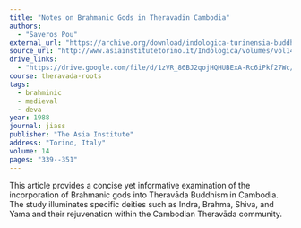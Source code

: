 ```yaml
---
title: "Notes on Brahmanic Gods in Theravadin Cambodia"
authors:
  - "Saveros Pou"
external_url: "https://archive.org/download/indologica-turinensia-buddhismo/Notes%20on%20Brahmanic%20Gods%20in%20Theravadin%20Cambodia_text.pdf"
source_url: "http://www.asiainstitutetorino.it/Indologica/volumes/vol14/vol14_art23_POU.pdf"
drive_links:
  - "https://drive.google.com/file/d/1zVR_86BJ2qojHQHUBExA-Rc6iPkf27Wc/view?usp=sharing"
course: theravada-roots
tags:
  - brahminic
  - medieval
  - deva
year: 1988
journal: jiass
publisher: "The Asia Institute"
address: "Torino, Italy"
volume: 14
pages: "339--351"
---
```


This article provides a concise yet informative examination of the incorporation of Brahmanic gods into Theravāda Buddhism in Cambodia. The study illuminates specific deities such as Indra, Brahma, Shiva, and Yama and their rejuvenation within the Cambodian Theravāda community.
